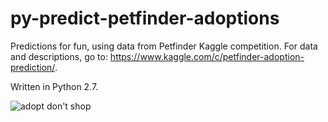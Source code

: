 # py-predict-petfinder-adoptions
Predictions for fun, using data from Petfinder Kaggle competition. For data and descriptions, go to: https://www.kaggle.com/c/petfinder-adoption-prediction/.

Written in Python 2.7.

![adopt don't shop](https://i.pinimg.com/originals/5d/d0/ce/5dd0ce99323d5f50bca1eb3805961dcf.jpg)

